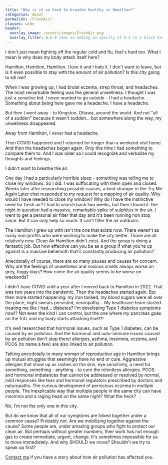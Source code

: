 ```yaml
---
title: "Why is it so hard to breathe healthy in Hamilton?"
categories: About
permalink: /FreshAir/
classes: wide
header:
  overlay_image: /assets/images/FreshAir.png
  overlay_filter: 0.5 # same as adding an opacity of 0.5 to a black background
---
```


I don't just mean fighting off the regular cold and flu, that's hard too. What I mean is why does my body attack itself here? 

Hamilton, Hamilton, Hamilton. I love it and I hate it. I don't want to leave, but is it even possible to stay with the amount of air pollution? Is this city going to kill me? 

When I was growing up, I had brutal eczema, strep throat, and headaches. The most remarkable feeling was the general unwellness. I thought I was just a sensitive kid. I never wanted to go outside - I had a headache. Something about being here gave me a headache. I have a headache. 

But then I went away - to Kingston, Ottawa, around the world. And not "all of a sudden" because it wasn't sudden... but somewhere along the way, my unwellness disappeared.

Away from Hamilton, I never had a headache. 

Then COVID happened and I returned for longer than a weekend visit home. And then the headaches began again. Only this time I had something to compare them to. And I was older so I could recognize and verbalize my thoughts and feelings. 

I didn't want to breathe the air. 

One day I had a particularly horrible sleep - something was telling me to close my windows. So I did. I was suffocating with them open and closed. Weeks later after researching possible causes, a kind stranger in the Try Me Again Later chat responded to my request for a mapping of air quality. Why would I have needed to close my window? Why do I have the instinctive need for fresh air? I had to search back two weeks, but then I found it: the night in question had a massive, remarkable spike of sulphites in the air. I went to get a personal air filter that day and it's been running non stop since. But it can only help so much. It can't filter the air outdoors. 

The Hamilton I grew up with isn't the one that exists now. There weren't as many non-profits who were working to make the city better. Those are all relatively new. Clean Air Hamilton didn't exist. And the group is doing a fantastic job. But how effective can you be as a group if what you're up against is a massive behemoth that's constantly producing air pollution? 

Anecdotally of course, there are so many pauses and causes for concern. Why are the feelings of unwellness and noxious smells always worse on grey, foggy days? How come the air quality seems to be worse on weekends? 

I didn't have COVID until a year after I moved back to Hamilton in 2022. That was two years into the pandemic. Then the headaches started again. But then more started happening: my iron tanked, my blood sugars were all over the place, night sweats persisted, neuropathy... My healthcare team started treating me like I had... diabetes? I'm developing Type 1 diabetes symptoms now!? Not even the kind I can control, but the one where my pancreas goes on the fritz and my body starts attacking itself?! 

It's well researched that hormonal issues, such as Type 1 diabetes, can be caused by air pollution. And the hormonal and auto-immune issues caused by air pollution don't stop there! allergies, asthma, insomnia, eczema, and PCOS (to name a few) are also linked to air pollution. 

Talking anecdotally to many woman of reproductive age in Hamilton brings up mutual struggles that seemingly have no end or cure. Aggressive allergies that show up as rashes on the skin, eye sensitivity, a need for something, something - anything - to cure the relentless allergies. PCOS and hormonal imbalances that cannot be addressed or resolved by normal, mild responses like teas and hormonal regulators prescribed by doctors and naturopaths. The curious development of pernicious eczema in multiple people. The inexplicable way that multiple people in the same city can have insomnia and a raging head on the same night?  What the heck? 

No, I'm not the only one in this city. 

But do we know that all of our symptoms are linked together under a common cause? Probably not. Are we mobilizing together against the cause? Some people are, under amazing groups who fight to protect our clean air. But perhaps without greater numbers, their work has not enough gas to create immediate, urgent, change. It's sometimes impossible for us to move immediately. And why SHOULD we move? Shouldn't we try to speak up first? 

<a href="mailto:freethefoot.hamilton@gmail.com">Contact me</a> if you have a story about how air pollution has affected you. 